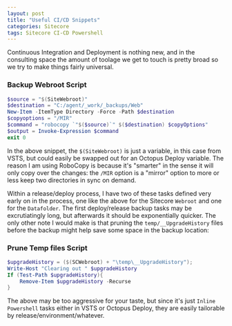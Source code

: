 ```yaml
---
layout: post
title: "Useful CI/CD Snippets"
categories: Sitecore
tags: Sitecore CI-CD Powershell
---
```


Continuous Integration and Deployment is nothing new, and in the consulting space the amount of toolage we get to touch is pretty broad so we try to make things fairly universal.

### Backup Webroot Script
```powershell
$source = "$(SiteWebroot)"
$destination = "C:/agent/_work/_backups/Web"
New-Item -ItemType Directory -Force -Path $destination
$copyoptions = "/MIR"
$command = "robocopy `"$($source)`" $($destination) $copyOptions"
$output = Invoke-Expression $command
exit 0
```


In the above snippet, the `$(SiteWebroot)` is just a variable, in this case from VSTS, but could easily be swapped out for an Octopus Deploy variable.  The reason I am using RoboCopy is because it's "smarter" in the sense it will only copy over the changes: the `/MIR` option is a "mirror" option to more or less keep two directories in sync on demand.

Within a release/deploy process, I have two of these tasks defined very early on in the process, one like the above for the Sitecore `Webroot` and one for the `Datafolder`.  The first deploy/release backup tasks may be excrutiatingly long, but afterwards it should be exponentially quicker. The only other note I would make is that pruning the `temp/__UpgradeHistory` files before the backup might help save some space in the backup location:

### Prune Temp files Script
```powershell
$upgradeHistory = ($(SCWebroot) + "\temp\__UpgradeHistory"); 
Write-Host "Clearing out " $upgradeHistory 
If (Test-Path $upgradeHistory){
    Remove-Item $upgradeHistory -Recurse
}
```

The above may be too aggressive for your taste, but since it's just `Inline Powershell` tasks either in VSTS or Octopus Deploy, they are easily tailorable by release/environment/whatever.
